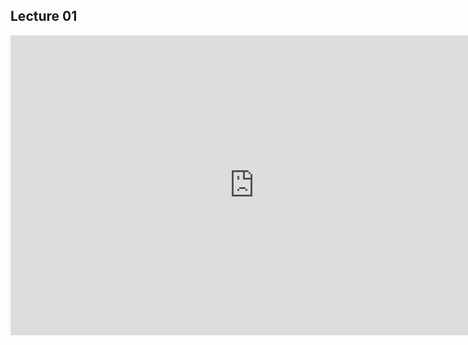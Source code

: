 ## Lecture 01 

<iframe src="https://docs.google.com/presentation/d/1u7ISvbxw5iU0Nb_5k-ZyDHIYAKPQOOwvxdd0qvOEPrQ/embed?start=true&loop=true&delayms=30000" frameborder="0" width="780" height="480" allowfullscreen="true" mozallowfullscreen="true" webkitallowfullscreen="true"></iframe>